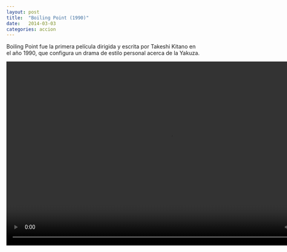 ```yaml
---
layout: post
title:  "Boiling Point (1990)"
date:   2014-03-03
categories: accion
---
```

Boiling Point fue la primera película dirigida y escrita por Takeshi Kitano en el año 1990, que configura un drama de estilo personal acerca de la Yakuza.


<div class="text-center">
<video class="center" id="player1" width="854" height="480">
        <source src="/media/bpoint/bpoint.mp4" type="video/mp4" title="mp4">
     <!--   <track kind="subtitles" src="/sample/mediaelement.srt" srclang="es" /> -->
</video>
</div>



